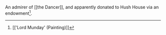 An admirer of [[the Dancer]], and apparently donated to Hush House via an endowment[^1].

[^1]: [['Lord Munday' (Painting)]]